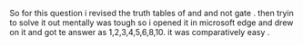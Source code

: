 So for this question i revised the truth tables of and and not gate .
then tryin to solve it out mentally was tough so i opened it in microsoft edge and drew on it and got te answer as 1,2,3,4,5,6,8,10.
it was comparatively easy .
